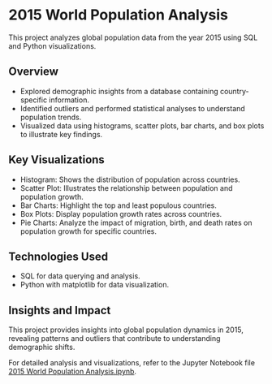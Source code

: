 # 2015 World Population Analysis

This project analyzes global population data from the year 2015 using SQL and Python visualizations.

## Overview

- Explored demographic insights from a database containing country-specific information.
- Identified outliers and performed statistical analyses to understand population trends.
- Visualized data using histograms, scatter plots, bar charts, and box plots to illustrate key findings.

## Key Visualizations

- Histogram: Shows the distribution of population across countries.
- Scatter Plot: Illustrates the relationship between population and population growth.
- Bar Charts: Highlight the top and least populous countries.
- Box Plots: Display population growth rates across countries.
- Pie Charts: Analyze the impact of migration, birth, and death rates on population growth for specific countries.

## Technologies Used

- SQL for data querying and analysis.
- Python with matplotlib for data visualization.

## Insights and Impact

This project provides insights into global population dynamics in 2015, revealing patterns and outliers that contribute to understanding demographic shifts.

For detailed analysis and visualizations, refer to the Jupyter Notebook file [2015 World Population Analysis.ipynb](/2015%20World%20Population%20Analysis.ipynb).

